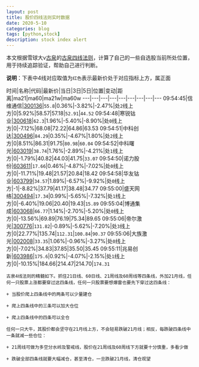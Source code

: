 ```yaml
---
layout: post
title: 股价四线法则实时数据
date: 2020-5-10
categories: blog
tags: [python,stock]
description: stock index alert
---
```



本文根据雪球大v[古泉](https://xueqiu.com/u/7148646888)的[古泉四线法则](https://xueqiu.com/7148646888/130498192)，计算了自己的一些自选股当前所处位置，用于持续追踪验证，帮助自己进行判断。

**说明**：下表中4线对应取值为`红色`表示最新价处于对应指标上方，属正面

时间|名称|代码|最新价|当日|3日|5日|位置|变动|距离|ma21|ma60|ma21w|ma60w
---|---|---|---|---|---|---|---|---
09:54:45|信维通信|[300136](https://xueqiu.com/S/SZ300136)|`55.8`|0.36%|-3.82%|-2.47%|处`2`线上方|0|5.92%|58.57|57.18|`52.91`|`44.52`
09:54:48|寒锐钴业|[300618](https://xueqiu.com/S/SZ300618)|`62.3`|1.96%|-5.40%|-8.90%|处`0`线上方|0|-7.12%|68.08|72.22|64.86|63.53
09:54:51|中科创达|[300496](https://xueqiu.com/S/SZ300496)|`84.29`|0.35%|-4.67%|1.80%|处`2`线上方|0|8.51%|86.31|91.75|`80.98`|`60.04`
09:54:52|中科曙光|[603019](https://xueqiu.com/S/SH603019)|`38.74`|1.76%|-2.89%|-4.21%|处`1`线上方|0|-1.79%|40.82|44.03|41.75|`33.07`
09:54:50|诺力股份|[603611](https://xueqiu.com/S/SH603611)|`17.66`|0.46%|-4.87%|-7.02%|处`0`线上方|0|-11.71%|19.48|21.57|20.84|18.42
09:54:58|华友钴业|[603799](https://xueqiu.com/S/SH603799)|`34.57`|1.89%|-6.57%|-9.92%|处`0`线上方|-1|-8.82%|37.79|41.17|38.48|34.77
09:55:00|盛天网络|[300494](https://xueqiu.com/S/SZ300494)|`17.34`|0.99%|-5.65%|-7.32%|处`1`线上方|0|-6.40%|19.06|20.40|19.43|`15.89`
09:55:04|博通集成|[603068](https://xueqiu.com/S/SH603068)|`66.77`|1.14%|-2.70%|-5.20%|处`0`线上方|0|-13.56%|69.89|76.19|75.34|89.65
09:55:06|帝尔激光|[300776](https://xueqiu.com/S/SZ300776)|`131.82`|-0.89%|-5.62%|-7.20%|处`3`线上方|0|22.77%|135.74|`112.31`|`100.84`|`90.37`
09:55:06|大族激光|[002008](https://xueqiu.com/S/SZ002008)|`33.35`|1.06%|-0.96%|-3.27%|处`0`线上方|0|-7.02%|34.83|37.85|35.50|35.45
09:55:11|兆易创新|[603986](https://xueqiu.com/S/SH603986)|`175.6`|0.92%|-4.07%|-2.15%|处`1`线上方|0|-10.15%|184.66|214.47|214.70|`174.31`

```
古泉4线法则的精髓如下。抓住21日线、60日线、21周线及60周线等四条线，外加21月线，任何一只股票上涨都要穿过这四条线，任何一只股票要想爆雷也要先下穿过这四条线：

+ 当股价爬上四条线中的两条可以少量建仓

+ 爬上四条线中的三条可以加大仓位

+ 爬上四条线中的四条可以全仓

任何一只大牛，其股价都会坚守在21月线上方，不会轻易跌破21月线；相反，每跌破四条线中一条就减一些仓位：

+ 21周线可做为多空分水岭及警戒线，股价在21周线及60周线下方就要十分慎重，多看少做

+ 跌破全部四条线就要大幅减仓，甚至清仓，一旦跌破21月线，清仓观望
```